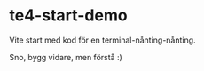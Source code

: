 # te4-start-demo

Vite start med kod för en terminal-nånting-nånting.

Sno, bygg vidare, men förstå :)
